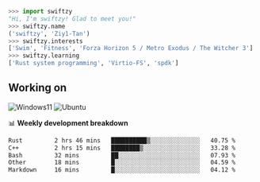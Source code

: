 ```python
>>> import swiftzy
"Hi, I'm swiftzy! Glad to meet you!"
>>> swiftzy.name
('swiftzy', 'Ziy1-Tan')
>>> swiftzy.interests
['Swim', 'Fitness', 'Forza Horizon 5 / Metro Exodus / The Witcher 3']
>>> swiftzy.learning
['Rust system programming', 'Virtio-FS', 'spdk']
```

## Working on

![Windows11](https://img.shields.io/badge/Windows%2011-00adef?style=flat-square&logo=windows&logoColor=ffffff)
![Ubuntu](https://img.shields.io/badge/Ubuntu%20(WSL)-dd4814?style=flat-square&logo=ubuntu&logoColor=ffffff)

📊 **Weekly development breakdown**
<!--START_SECTION:waka-->

```txt
Rust         2 hrs 46 mins   ██████████▒░░░░░░░░░░░░░░   40.75 %
C++          2 hrs 15 mins   ████████▒░░░░░░░░░░░░░░░░   33.28 %
Bash         32 mins         ██░░░░░░░░░░░░░░░░░░░░░░░   07.93 %
Other        18 mins         █░░░░░░░░░░░░░░░░░░░░░░░░   04.59 %
Markdown     16 mins         █░░░░░░░░░░░░░░░░░░░░░░░░   04.12 %
```

<!--END_SECTION:waka-->
